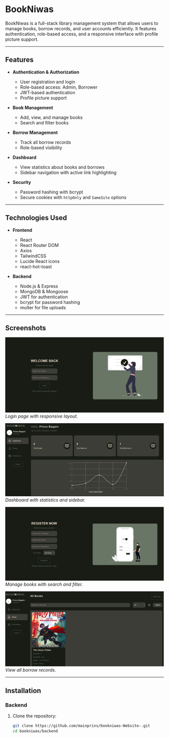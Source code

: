 # BookNiwas

BookNiwas is a full-stack library management system that allows users to manage books, borrow records, and user accounts efficiently. It features authentication, role-based access, and a responsive interface with profile picture support.

---

## Features

- **Authentication & Authorization**
  - User registration and login
  - Role-based access: Admin, Borrower
  - JWT-based authentication
  - Profile picture support

- **Book Management**
  - Add, view, and manage books
  - Search and filter books

- **Borrow Management**
  - Track all borrow records
  - Role-based visibility

- **Dashboard**
  - View statistics about books and borrows
  - Sidebar navigation with active link highlighting

- **Security**
  - Password hashing with bcrypt
  - Secure cookies with `httpOnly` and `SameSite` options

---

## Technologies Used

- **Frontend**
  - React
  - React Router DOM
  - Axios
  - TailwindCSS
  - Lucide React icons
  - react-hot-toast

- **Backend**
  - Node.js & Express
  - MongoDB & Mongoose
  - JWT for authentication
  - bcrypt for password hashing
  - multer for file uploads

---

## Screenshots

![Login Page](./frontend/public/image1.png)  
*Login page with responsive layout.*

![Dashboard](./frontend/public/dashboard.png)  
*Dashboard with statistics and sidebar.*

![Register Page](./frontend/public/image2.png)  
*Manage books with search and filter.*

![Books Page](./frontend/public/books.png)  
*View all borrow records.*

---

## Installation

### Backend

1. Clone the repository:
   ```bash
   git clone https://github.com/mainprins/bookniwas-Website-.git
   cd bookniwas/backend

